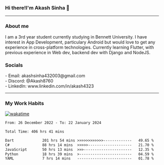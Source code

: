 <h3>Hi there!I'm Akash Sinha 👋</h3>

--- 

<h3>About me</h3>
I am a 3rd year student currently studying in Bennett University. I have interest in App Development, particulary Android but would love to get any experience in cross-platform technologies. Currently learning Flutter, with previous experience in Web dev, backend dev with Django and NodeJS.

<h3>Socials</h3>
 - Email: akashsinha432003@gmail.com<br>
 - Discord: @Akash8760<br>
 - LinkedIn: www.linkedin.com/in/akash4323<br>


---

<h3>My Work Habits</h3>

[![wakatime](https://wakatime.com/badge/user/938b2951-49cf-4810-9b9e-c17cde3d3343.svg)](https://wakatime.com/@938b2951-49cf-4810-9b9e-c17cde3d3343)

<!--START_SECTION:waka-->

```txt
From: 26 December 2022 - To: 22 January 2024

Total Time: 406 hrs 41 mins

Dart             201 hrs 54 mins >>>>>>>>>>>>-------------   49.65 %
C#               88 hrs 14 mins  >>>>>--------------------   21.70 %
JavaScript       50 hrs 13 mins  >>>----------------------   12.35 %
Python           18 hrs 39 mins  >------------------------   04.59 %
YAML             7 hrs 14 mins   -------------------------   01.78 %
```

<!--END_SECTION:waka-->

